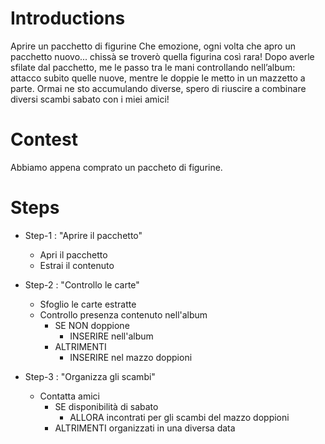 # Introductions
Aprire un pacchetto di figurine
Che emozione, ogni volta che apro un pacchetto nuovo... chissà se troverò quella figurina così rara!
Dopo averle sfilate dal pacchetto, me le passo tra le mani controllando nell’album: attacco subito quelle nuove, mentre le doppie le metto in un mazzetto a parte. Ormai ne sto accumulando diverse, spero di riuscire a combinare diversi scambi sabato con i miei amici!


# Contest
Abbiamo appena comprato un paccheto di figurine.

# Steps

- Step-1 : "Aprire il pacchetto"
    - Apri il pacchetto
    - Estrai il contenuto

- Step-2 : "Controllo le carte"
    - Sfoglio le carte estratte
    - Controllo presenza contenuto nell'album
        - SE NON doppione
            - INSERIRE nell'album
        - ALTRIMENTI
            - INSERIRE nel mazzo doppioni 

- Step-3 : "Organizza gli scambi"
    - Contatta amici
        - SE disponibilità di sabato
            - ALLORA incontrati per gli scambi del mazzo doppioni
        - ALTRIMENTI organizzati in una diversa data